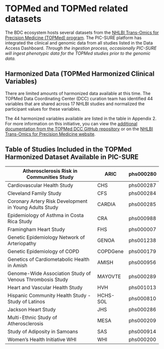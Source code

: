 # TOPMed and TOPMed related datasets

The BDC ecosystem hosts several datasets from the [NHLBI Trans-Omics for Precision Medicine (TOPMed) program](https://topmed.nhlbi.nih.gov/). The PIC-SURE platform has integrated the clinical and genomic data from all studies listed in the Data Access Dashboard. _Through the ingestion process, occasionally PIC-SURE will ingest phenotypic data for the TOPMed studies prior to the genomic data._

## **Harmonized Data (TOPMed Harmonized Clinical Variables)**

There are limited amounts of harmonized data available at this time. The TOPMed Data Coordinating Center (DCC) curation team has identified 44 variables that are shared across 17 NHLBI studies and normalized the participant values for these variables.

The 44 harmonized variables available are listed in the table in Appendix 2. For more information on this initiative, you can view the [additional documentation from the TOPMed DCC GitHub repository](https://github.com/UW-GAC/topmed-dcc-harmonized-phenotypes) or on the [NHLBI Trans-Omics for Precision Medicine website](https://topmed.nhlbi.nih.gov/dcc-harmonized-phenotypes).

## Table of Studies Included in the TOPMed Harmonized Dataset Available in PIC-SURE

| Atherosclerosis Risk in Communities Study                | ARIC     | phs000280 |
| -------------------------------------------------------- | -------- | --------- |
| Cardiovascular Health Study                              | CHS      | phs000287 |
| Cleveland Family Study                                   | CFS      | phs000284 |
| Coronary Artery Risk Development in Young Adults Study   | CARDIA   | phs000285 |
| Epidemiology of Asthma in Costa Rica Study               | CRA      | phs000988 |
| Framingham Heart Study                                   | FHS      | phs000007 |
| Genetic Epidemiology Network of Arteriopathy             | GENOA    | phs001238 |
| Genetic Epidemiology of COPD                             | COPDGene | phs000179 |
| Genetics of Cardiometabolic Health in Amish              | AMISH    | phs000956 |
| Genome-Wide Association Study of Venous Thrombosis Study | MAYOVTE  | phs000289 |
| Heart and Vascular Health Study                          | HVH      | phs001013 |
| Hispanic Community Health Study - Study of Latinos       | HCHS-SOL | phs000810 |
| Jackson Heart Study                                      | JHS      | phs000286 |
| Multi-Ethnic Study of Atherosclerosis                    | MESA     | phs000209 |
| Study of Adiposity in Samoans                            | SAS      | phs000914 |
| Women’s Health Initiative WHI                            | WHI      | phs000200 |
